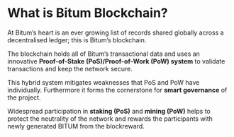 # What is Bitum Blockchain?

At Bitum’s heart is an ever growing list of records shared globally across a decentralised ledger; this is Bitum’s blockchain.

The blockchain holds all of Bitum’s transactional data and uses an innovative **Proof-of-Stake (PoS)/Proof-of-Work (PoW) system** to validate transactions and keep the network secure.

This hybrid system mitigates weaknesses that PoS and PoW have individually. Furthermore it forms the cornerstone for **smart governance** of the project.

Widespread participation in **staking (PoS)** and **mining (PoW)** helps to protect the neutrality of the network and rewards the participants with newly generated BITUM from the blockreward.
